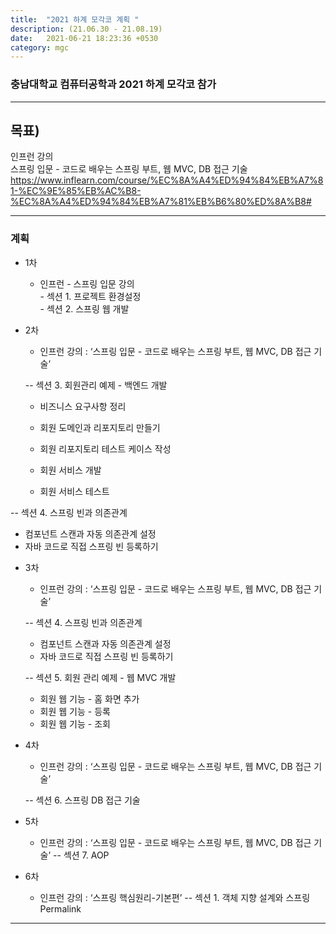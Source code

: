 ```yaml
---
title:  "2021 하계 모각코 계획 "
description: (21.06.30 - 21.08.19)
date:   2021-06-21 18:23:36 +0530
category: mgc
---
```

### 충남대학교 컴퓨터공학과 2021 하계 모각코 참가

---  

## 목표)
인프런 강의  
스프링 입문 - 코드로 배우는 스프링 부트, 웹 MVC, DB 접근 기술  
https://www.inflearn.com/course/%EC%8A%A4%ED%94%84%EB%A7%81-%EC%9E%85%EB%AC%B8-%EC%8A%A4%ED%94%84%EB%A7%81%EB%B6%80%ED%8A%B8#  

---  

### 계획

+ 1차
  - 인프런 - 스프링 입문 강의    
            - 섹션 1. 프로젝트 환경설정  
            - 섹션 2. 스프링 웹 개발 

+ 2차
  - 인프런 강의 : ‘스프링 입문 - 코드로 배우는 스프링 부트, 웹 MVC, DB 접근 기술’
  
  -- 섹션 3. 회원관리 예제 - 백엔드 개발
  
   - 비즈니스 요구사항 정리

   - 회원 도메인과 리포지토리 만들기

   - 회원 리포지토리 테스트 케이스 작성

   - 회원 서비스 개발

   - 회원 서비스 테스트

-- 섹션 4. 스프링 빈과 의존관계
  - 컴포넌트 스캔과 자동 의존관계 설정
  - 자바 코드로 직접 스프링 빈 등록하기

+ 3차 
  - 인프런 강의 : ‘스프링 입문 - 코드로 배우는 스프링 부트, 웹 MVC, DB 접근 기술’

  -- 섹션 4. 스프링 빈과 의존관계
   - 컴포넌트 스캔과 자동 의존관계 설정
   - 자바 코드로 직접 스프링 빈 등록하기
  
  -- 섹션 5. 회원 관리 예제 - 웹 MVC 개발
   - 회원 웹 기능 - 홈 화면 추가
   - 회원 웹 기능 - 등록
   - 회원 웹 기능 - 조회

+ 4차 
  - 인프런 강의 : ‘스프링 입문 - 코드로 배우는 스프링 부트, 웹 MVC, DB 접근 기술’

  -- 섹션 6. 스프링 DB 접근 기술

+ 5차
  - 인프런 강의 : ‘스프링 입문 - 코드로 배우는 스프링 부트, 웹 MVC, DB 접근 기술’
  -- 섹션 7. AOP

+ 6차
  - 인프런 강의 : ‘스프링 핵심원리-기본편’
  -- 섹션 1. 객체 지향 설계와 스프링Permalink

      
---       
